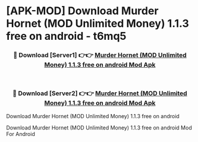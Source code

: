 # [APK-MOD] Download Murder Hornet (MOD Unlimited Money) 1.1.3 free on android - t6mq5


<div align="center">
<h3>🔴 Download [Server1] 👉👉 <a href="https://apk-comot.site?title=Murder_Hornet_(MOD_Unlimited_Money)_1.1.3_free_on_android">Murder Hornet (MOD Unlimited Money) 1.1.3 free on android Mod Apk</a></h3><br>
<h3>🔴 Download [Server2] 👉👉 <a href="https://apk-comot.site?title=Murder_Hornet_(MOD_Unlimited_Money)_1.1.3_free_on_android">Murder Hornet (MOD Unlimited Money) 1.1.3 free on android Mod Apk</a></h3>
</div>



Download Murder Hornet (MOD Unlimited Money) 1.1.3 free on android 

Download Murder Hornet (MOD Unlimited Money) 1.1.3 free on android Mod For Android